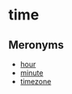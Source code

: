 # time

## Meronyms

  - [hour](hour.md)
  - [minute](minute.md)
  - [timezone](timezone.md)

[1]: README.md